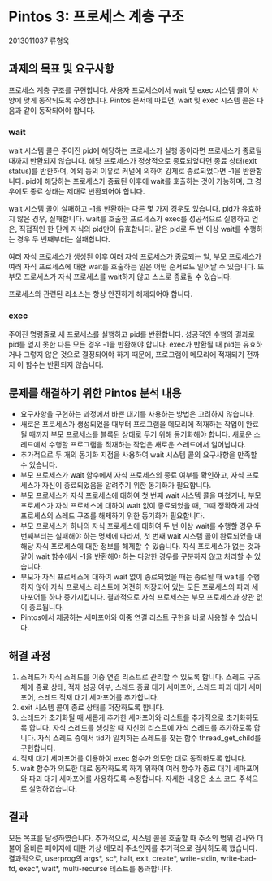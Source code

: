 Pintos 3: 프로세스 계층 구조
=========================
2013011037 류형욱

과제의 목표 및 요구사항
-------------------
프로세스 계층 구조를 구현합니다. 사용자 프로세스에서 wait 및 exec 시스템 콜이 사양에 맞게 동작되도록 수정합니다. Pintos 문서에 따르면, wait 및 exec 시스템 콜은 다음과 같이 동작되어야 합니다.

### wait

wait 시스템 콜은 주어진 pid에 해당하는 프로세스가 실행 중이라면 프로세스가 종료될 때까지 반환되지 않습니다. 해당 프로세스가 정상적으로 종료되었다면 종료 상태(exit status)를 반환하며, 예외 등의 이유로 커널에 의하여 강제로 종료되었다면 -1을 반환합니다. pid에 해당하는 프로세스가 종료된 이후에 wait를 호출하는 것이 가능하며, 그 경우에도 종료 상태는 제대로 반환되어야 합니다.

wait 시스템 콜이 실패하고 -1을 반환하는 다른 몇 가지 경우도 있습니다. pid가 유효하지 않은 경우, 실패합니다. wait를 호출한 프로세스가 exec를 성공적으로 실행하고 얻은, 직접적인 한 단계 자식의 pid만이 유효합니다. 같은 pid로 두 번 이상 wait를 수행하는 경우 두 번째부터는 실패합니다.

여러 자식 프로세스가 생성된 이후 여러 자식 프로세스가 종료되는 일, 부모 프로세스가 여러 자식 프로세스에 대한 wait를 호출하는 일은 어떤 순서로도 일어날 수 있습니다. 또 부모 프로세스가 자식 프로세스를 wait하지 않고 스스로 종료될 수 있습니다.

프로세스와 관련된 리소스는 항상 안전하게 해제되어야 합니다.

### exec

주어진 명령줄로 새 프로세스를 실행하고 pid를 반환합니다. 성공적인 수행의 결과로 pid를 얻지 못한 다른 모든 경우 -1을 반환해야 합니다. exec가 반환될 때 pid는 유효하거나 그렇지 않은 것으로 결정되어야 하기 때문에, 프로그램이 메모리에 적재되기 전까지 이 함수는 반환되지 않습니다.

문제를 해결하기 위한 Pintos 분석 내용
--------------------------------
- 요구사항을 구현하는 과정에서 바쁜 대기를 사용하는 방법은 고려하지 않습니다.
- 새로운 프로세스가 생성되었을 때부터 프로그램을 메모리에 적재하는 작업이 완료될 때까지 부모 프로세스를 블록된 상태로 두기 위해 동기화해야 합니다. 새로운 스레드에서 수행할 프로그램을 적재하는 작업은 새로운 스레드에서 일어납니다.
- 추가적으로 두 개의 동기화 지점을 사용하여 wait 시스템 콜의 요구사항을 만족할 수 있습니다.
- 부모 프로세스가 wait 함수에서 자식 프로세스의 종료 여부를 확인하고, 자식 프로세스가 자신이 종료되었음을 알려주기 위한 동기화가 필요합니다. 
- 부모 프로세스가 자식 프로세스에 대하여 첫 번째 wait 시스템 콜을 마쳤거나, 부모 프로세스가 자식 프로세스에 대하여 wait 없이 종료되었을 때, 그때 정확하게 자식 프로세스의 스레드 구조를 해제하기 위한 동기화가 필요합니다.
- 부모 프로세스가 하나의 자식 프로세스에 대하여 두 번 이상 wait를 수행할 경우 두 번째부터는 실패해야 하는 명세에 따라서, 첫 번째 wait 시스템 콜이 완료되었을 때 해당 자식 프로세스에 대한 정보를 해제할 수 있습니다. 자식 프로세스가 없는 것과 같이 wait 함수에서 -1을 반환해야 하는 다양한 경우를 구분하지 않고 처리할 수 있습니다.
- 부모가 자식 프로세스에 대하여 wait 없이 종료되었을 때는 종료될 때 wait를 수행하지 않아 자식 프로세스 리스트에 여전히 저장되어 있는 모든 프로세스의 파괴 세마포어를 하나 증가시킵니다. 결과적으로 자식 프로세스는 부모 프로세스과 상관 없이 종료됩니다.
- Pintos에서 제공하는 세마포어와 이중 연결 리스트 구현을 바로 사용할 수 있습니다.

해결 과정
-------
1. 스레드가 자식 스레드를 이중 연결 리스트로 관리할 수 있도록 합니다. 스레드 구조체에 종료 상태, 적재 성공 여부, 스레드 종료 대기 세마포어, 스레드 파괴 대기 세마포어, 스레드 적재 대기 세마포어를 추가합니다.
1. exit 시스템 콜이 종료 상태를 저장하도록 합니다.
1. 스레드가 초기화될 때 새롭게 추가한 세마포어와 리스트를 추가적으로 초기화하도록 합니다. 자식 스레드를 생성할 때 자신의 리스트에 자식 스레드를 추가하도록 합니다. 자식 스레드 중에서 tid가 일치하는 스레드를 찾는 함수 thread_get_child를 구현합니다.
1. 적재 대기 세마포어를 이용하여 exec 함수가 의도한 대로 동작하도록 합니다.
1. wait 함수가 의도한 대로 동작하도록 하기 위하여 여러 함수가 종료 대기 세마포어와 파괴 대기 세마포어를 사용하도록 수정합니다. 자세한 내용은 소스 코드 주석으로 설명하였습니다.

결과
---
모든 목표를 달성하였습니다. 추가적으로, 시스템 콜을 호출할 때 주소의 범위 검사와 더불어 올바른 페이지에 대한 가상 메모리 주소인지를 추가적으로 검사하도록 했습니다. 결과적으로, userprog의 args\*, sc\*, halt, exit, create\*, write-stdin, write-bad-fd, exec\*, wait\*, multi-recurse 테스트를 통과합니다.